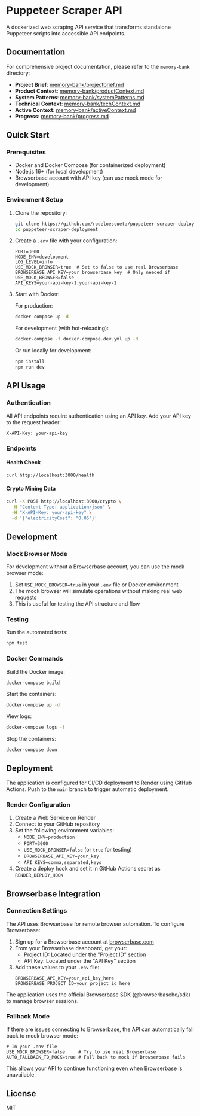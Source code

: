 # Puppeteer Scraper API

A dockerized web scraping API service that transforms standalone Puppeteer scripts into accessible API endpoints.

## Documentation

For comprehensive project documentation, please refer to the `memory-bank` directory:

- **Project Brief**: [memory-bank/projectbrief.md](memory-bank/projectbrief.md)
- **Product Context**: [memory-bank/productContext.md](memory-bank/productContext.md)
- **System Patterns**: [memory-bank/systemPatterns.md](memory-bank/systemPatterns.md)
- **Technical Context**: [memory-bank/techContext.md](memory-bank/techContext.md)
- **Active Context**: [memory-bank/activeContext.md](memory-bank/activeContext.md)
- **Progress**: [memory-bank/progress.md](memory-bank/progress.md)

## Quick Start

### Prerequisites

- Docker and Docker Compose (for containerized deployment)
- Node.js 16+ (for local development)
- Browserbase account with API key (can use mock mode for development)

### Environment Setup

1. Clone the repository:

   ```bash
   git clone https://github.com/rodeloescueta/puppeteer-scraper-deployment.git
   cd puppeteer-scraper-deployment
   ```

2. Create a `.env` file with your configuration:

   ```
   PORT=3000
   NODE_ENV=development
   LOG_LEVEL=info
   USE_MOCK_BROWSER=true  # Set to false to use real Browserbase
   BROWSERBASE_API_KEY=your_browserbase_key  # Only needed if USE_MOCK_BROWSER=false
   API_KEYS=your-api-key-1,your-api-key-2
   ```

3. Start with Docker:

   For production:

   ```bash
   docker-compose up -d
   ```

   For development (with hot-reloading):

   ```bash
   docker-compose -f docker-compose.dev.yml up -d
   ```

   Or run locally for development:

   ```bash
   npm install
   npm run dev
   ```

## API Usage

### Authentication

All API endpoints require authentication using an API key. Add your API key to the request header:

```
X-API-Key: your-api-key
```

### Endpoints

#### Health Check

```bash
curl http://localhost:3000/health
```

#### Crypto Mining Data

```bash
curl -X POST http://localhost:3000/crypto \
  -H "Content-Type: application/json" \
  -H "X-API-Key: your-api-key" \
  -d '{"electricityCost": "0.05"}'
```

## Development

### Mock Browser Mode

For development without a Browserbase account, you can use the mock browser mode:

1. Set `USE_MOCK_BROWSER=true` in your `.env` file or Docker environment
2. The mock browser will simulate operations without making real web requests
3. This is useful for testing the API structure and flow

### Testing

Run the automated tests:

```bash
npm test
```

### Docker Commands

Build the Docker image:

```bash
docker-compose build
```

Start the containers:

```bash
docker-compose up -d
```

View logs:

```bash
docker-compose logs -f
```

Stop the containers:

```bash
docker-compose down
```

## Deployment

The application is configured for CI/CD deployment to Render using GitHub Actions. Push to the `main` branch to trigger automatic deployment.

### Render Configuration

1. Create a Web Service on Render
2. Connect to your GitHub repository
3. Set the following environment variables:
   - `NODE_ENV=production`
   - `PORT=3000`
   - `USE_MOCK_BROWSER=false` (or `true` for testing)
   - `BROWSERBASE_API_KEY=your_key`
   - `API_KEYS=comma,separated,keys`
4. Create a deploy hook and set it in GitHub Actions secret as `RENDER_DEPLOY_HOOK`

## Browserbase Integration

### Connection Settings

The API uses Browserbase for remote browser automation. To configure Browserbase:

1. Sign up for a Browserbase account at [browserbase.com](https://www.browserbase.com/)
2. From your Browserbase dashboard, get your:
   - Project ID: Located under the "Project ID" section
   - API Key: Located under the "API Key" section
3. Add these values to your `.env` file:
   ```
   BROWSERBASE_API_KEY=your_api_key_here
   BROWSERBASE_PROJECT_ID=your_project_id_here
   ```

The application uses the official Browserbase SDK (@browserbasehq/sdk) to manage browser sessions.

### Fallback Mode

If there are issues connecting to Browserbase, the API can automatically fall back to mock browser mode:

```
# In your .env file
USE_MOCK_BROWSER=false     # Try to use real Browserbase
AUTO_FALLBACK_TO_MOCK=true # Fall back to mock if Browserbase fails
```

This allows your API to continue functioning even when Browserbase is unavailable.

## License

MIT
